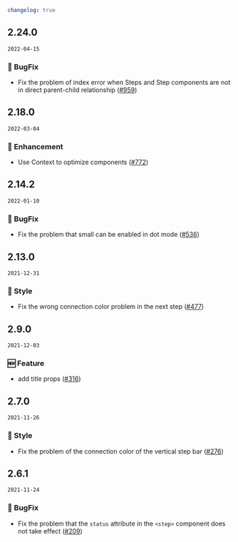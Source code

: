 ```yaml
changelog: true
```

## 2.24.0

`2022-04-15`

### 🐛 BugFix

- Fix the problem of index error when Steps and Step components are not in direct parent-child relationship ([#959](https://github.com/arco-design/arco-design-vue/pull/959))


## 2.18.0

`2022-03-04`

### 💎 Enhancement

- Use Context to optimize components ([#772](https://github.com/arco-design/arco-design-vue/pull/772))


## 2.14.2

`2022-01-10`

### 🐛 BugFix

- Fix the problem that small can be enabled in dot mode ([#536](https://github.com/arco-design/arco-design-vue/pull/536))


## 2.13.0

`2021-12-31`

### 💅 Style

- Fix the wrong connection color problem in the next step ([#477](https://github.com/arco-design/arco-design-vue/pull/477))


## 2.9.0

`2021-12-03`

### 🆕 Feature

- add title props ([#316](https://github.com/arco-design/arco-design-vue/pull/316))


## 2.7.0

`2021-11-26`

### 💅 Style

- Fix the problem of the connection color of the vertical step bar ([#276](https://github.com/arco-design/arco-design-vue/pull/276))


## 2.6.1

`2021-11-24`

### 🐛 BugFix

- Fix the problem that the `status` attribute in the `<step>` component does not take effect ([#209](https://github.com/arco-design/arco-design-vue/pull/209))

